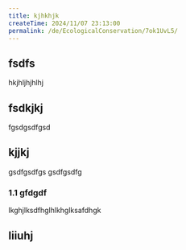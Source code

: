 ```yaml
---
title: kjhkhjk
createTime: 2024/11/07 23:13:00
permalink: /de/EcologicalConservation/7ok1UvL5/
---
```



## fsdfs
hkjhljhjhlhj
## fsdkjkj

fgsdgsdfgsd

## kjjkj

gsdfgsdfgs
gsdfgsdfg

### 1.1 gfdgdf


lkghjlksdfhglhlkhglksafdhgk

## liiuhj

